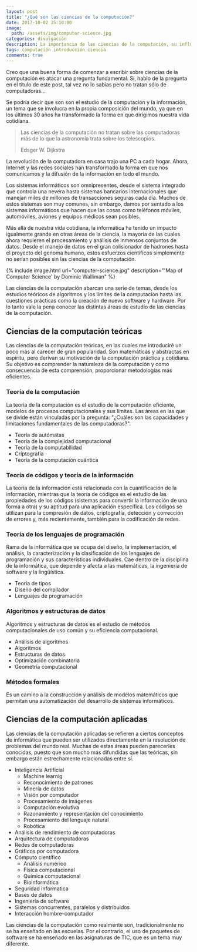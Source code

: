 ```yaml
---
layout: post
title: "¿Qué son las ciencias de la computación?"
date: 2017-10-02 15:10:00
image:
  path: /assets/img/computer-science.jpg
categories: divulgación
description: La importancia de las ciencias de la computación, su influencia en el mundo moderno y todas sus áreas de estudio
tags: computación introducción ciencia
comments: true
---
```


Creo que una buena forma de comenzar a escribir sobre ciencias de la computación es atacar una pregunta fundamental. Sí, hablo de la pregunta en el titulo de este post, tal vez no lo sabias pero no tratan sólo de computadoras...

Se podría decir que son son el estudio de la computación y la información, un tema que se involucra en la propia composición del mundo, ya que en los últimos 30 años ha transformado la forma en que dirigimos nuestra vida cotidiana.

> Las ciencias de la computación no tratan sobre las computadoras más de lo que la astronomía trata sobre los telescopios.
>
> Edsger W. Dijkstra

La revolución de la computadora en casa trajo una PC a cada hogar. Ahora, Internet y las redes sociales han transformado la forma en que nos comunicamos y la difusión de la información en todo el mundo.

Los sistemas informáticos son omnipresentes, desde el sistema integrado que controla una nevera hasta sistemas bancarios internacionales que manejan miles de millones de transacciones seguras cada día. Muchos de estos sistemas son muy comunes, sin embargo, damos por sentado a los sistemas informáticos que hacen que las cosas como teléfonos móviles, automóviles, aviones y equipos médicos sean posibles.

Más allá de nuestra vida cotidiana, la informática ha tenido un impacto igualmente grande en otras áreas de la ciencia, la mayoría de las cuales ahora requieren el procesamiento y análisis de inmensos conjuntos de datos. Desde el manejo de datos en el gran colisionador de hadrones hasta el proyecto del genoma humano, estos esfuerzos científicos simplemente no serían posibles sin las ciencias de la computación.

{% include image.html url="computer-science.jpg" description="'Map of Computer Science' by Dominic Walliman" %}

Las ciencias de la computación abarcan una serie de temas, desde los estudios teóricos de algoritmos y los límites de la computación hasta las cuestiones prácticas como la creación de nuevo software y hardware. Por lo tanto vale la pena conocer las distintas áreas de estudio de las ciencias de la computación.

## Ciencias de la computación teóricas
Las ciencias de la computación teóricas, en las cuales me introduciré un poco más al carecer de gran popularidad. Son matemáticas y abstractas en espíritu, pero derivan su motivación de la computación práctica y cotidiana. Su objetivo es comprender la naturaleza de la computación y como consecuencia de esta comprensión, proporcionar metodologías más eficientes.

### Teoría de la computación
La teoría de la computación es el estudio de la computación eficiente, modelos de procesos computacionales y sus límites. Las áreas en las que se divide están vinculadas por la pregunta: "¿Cuáles son las capacidades y limitaciones fundamentales de las computadoras?".

* Teoría de autómatas
* Teoría de la complejidad computacional
* Teoría de la computabilidad
* Criptografía
* Teoría de la computación cuántica

### Teoría de códigos y teoría de la información
La teoría de la información está relacionada con la cuantificación de la información, mientras que la teoría de códigos es el estudio de las propiedades de los códigos (sistemas para convertir la información de una forma a otra) y su aptitud para una aplicación específica. Los códigos se utilizan para la compresión de datos, criptografía, detección y corrección de errores y, más recientemente, también para la codificación de redes.

### Teoría de los lenguajes de programación
Rama de la informática que se ocupa del diseño, la implementación, el análisis, la caracterización y la clasificación de los lenguajes de programación y sus características individuales. Cae dentro de la disciplina de la informática, que depende y afecta a las matemáticas, la ingeniería de software y la lingüística.
* Teoría de tipos
* Diseño del compilador
* Lenguajes de programación

### Algoritmos y estructuras de datos
Algoritmos y estructuras de datos es el estudio de métodos computacionales de uso común y su eficiencia computacional.

* Análisis de algoritmos
* Algoritmos
* Estructuras de datos
* Optimización combinatoria
* Geometría computacional

### Métodos formales
Es un camino a la construcción y análisis de modelos matemáticos que permitan una automatización del desarrollo de sistemas informáticos.

## Ciencias de la computación aplicadas
Las ciencias de la computación aplicadas se refieren a ciertos conceptos de informática que pueden ser utilizados directamente en la resolución de problemas del mundo real. Muchas de estas áreas pueden parecerles conocidas, puesto que son mucho más difundidas que las teóricas, sin embargo están estrechamente relacionadas entre sí.

* Inteligencia Artificial
  * Machine learnig
  * Reconocimiento de patrones
  * Minería de datos
  * Visión por computador
  * Procesamiento de imágenes
  * Computación evolutiva
  * Razonamiento y representación del conocimiento
  * Procesamiento del lenguaje natural
  * Robótica
* Análisis de rendimiento de computadoras
* Arquitectura de computadoras
* Redes de computadoras
* Gráficos por computadora
* Cómputo científico
  * Análisis numérico
  * Física computacional
  * Química computacional
  * Bioinformática
* Seguridad informatica
* Bases de datos
* Ingeniería de software
* Sistemas concurrentes, paralelos y distribuidos
* Interacción hombre-computador

Las ciencias de la computación como realmente son, tradicionalmente no se ha enseñado en las escuelas. Por el contrario, el uso de paquetes de software se ha enseñado en las asignaturas de TIC, que es un tema muy diferente.

